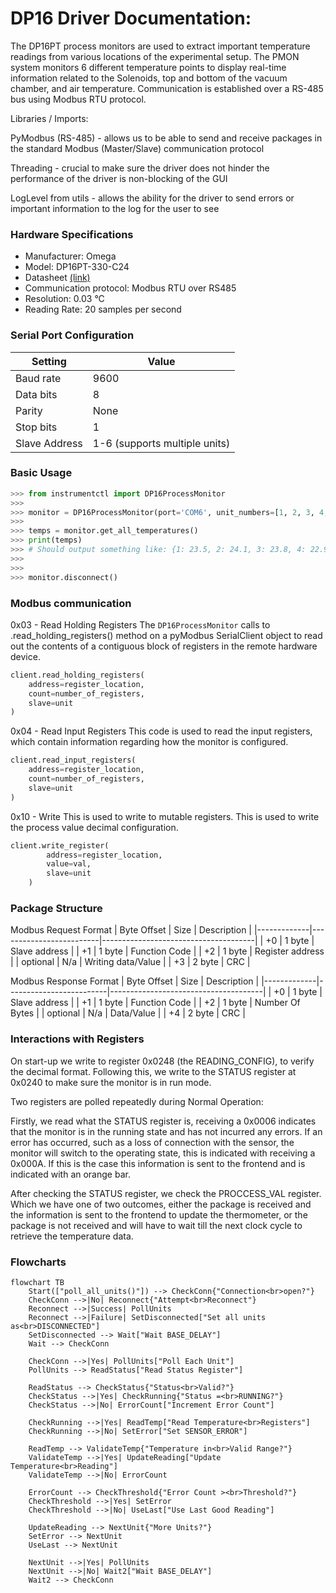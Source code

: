 # DP16 Driver Documentation:




The DP16PT process monitors are used to extract important temperature readings from various locations of the experimental setup. The PMON system monitors 6 different temperature points to display real-time information related to the Solenoids, top and bottom of the vacuum chamber, and air temperature. Communication is established over a RS-485 bus using Modbus RTU protocol.


Libraries / Imports:




PyModbus (RS-485) - allows us to be able to send and receive packages in the standard Modbus (Master/Slave) communication protocol




Threading - crucial to make sure the driver does not hinder the performance of the driver is non-blocking of the GUI




LogLevel from utils - allows the ability for the driver to send errors or important information to the log for the user to see






### Hardware Specifications
- Manufacturer: Omega
- Model: DP16PT-330-C24
- Datasheet [(link)](https://www.farnell.com/datasheets/2339803.pdf)
- Communication protocol: Modbus RTU over RS485
- Resolution: 0.03 °C
- Reading Rate: 20 samples per second




### Serial Port Configuration
| Setting | Value |
|---------|-------|
| Baud rate | 9600 |
| Data bits | 8 |
| Parity | None |
| Stop bits | 1 |
| Slave Address | 1-6 (supports multiple units) |




### Basic Usage
```python
>>> from instrumentctl import DP16ProcessMonitor
>>>
>>> monitor = DP16ProcessMonitor(port='COM6', unit_numbers=[1, 2, 3, 4, 5, 6])
>>>
>>> temps = monitor.get_all_temperatures()
>>> print(temps)
>>> # Should output something like: {1: 23.5, 2: 24.1, 3: 23.8, 4: 22.9, 5: 25.2, 6: 23.7}
>>>
>>>
>>> monitor.disconnect()
```




### Modbus communication


0x03 - Read Holding Registers
The `DP16ProcessMonitor` calls to .read_holding_registers() method on a pyModbus SerialClient object to read out the contents of a contiguous block of registers in the remote hardware device.


```python
client.read_holding_registers(
    address=register_location,
    count=number_of_registers,
    slave=unit
)
```


0x04 - Read Input Registers
This code is used to read the input registers, which contain information regarding how the monitor is configured.


```python
client.read_input_registers(
    address=register_location,
    count=number_of_registers,
    slave=unit
)
```




0x10 - Write
This is used to write to mutable registers. This is used to write the process value decimal configuration.


```python
client.write_register(
        address=register_location,
        value=val,
        slave=unit
    )
```




### Package Structure




Modbus Request Format
| Byte Offset |  Size   | Description                          |
|-------------|-------------------------|--------------------------------------|
| +0          |  1 byte | Slave address                        |
| +1          |  1 byte | Function Code          |
| +2          |  1 byte | Register address       |
| optional    | N/a     | Writing data/Value |
| +3          |  2 byte |  CRC         |








Modbus Response Format
| Byte Offset |  Size   | Description                          |
|-------------|-------------------------|--------------------------------------|
| +0          |  1 byte | Slave address                        |
| +1          |  1 byte | Function Code          |
| +2          |  1 byte | Number Of Bytes       |
| optional    | N/a     | Data/Value |
| +4          |  2 byte |  CRC         |




### Interactions with Registers


On start-up we write to register 0x0248 (the READING_CONFIG), to verify the decimal format. Following this, we write to the STATUS register at 0x0240 to make sure the monitor is in run mode.




Two registers are polled repeatedly during Normal Operation:


Firstly, we read what the STATUS register is, receiving a 0x0006 indicates that the monitor is in the running state and has not incurred any errors. If an error has occurred, such as a loss of connection with the sensor, the monitor will switch to the operating state, this is indicated with receiving a 0x000A. If this is the case this information is sent to the frontend and is indicated with an orange bar.




After checking the STATUS register, we check the PROCCESS_VAL register. Which we have one of two outcomes, either the package is received and the information is sent to the frontend to update the thermometer, or the package is not received and will have to wait till the next clock cycle to retrieve the temperature data.

### Flowcharts

```mermaid
flowchart TB
    Start(["poll_all_units()"]) --> CheckConn{"Connection<br>open?"}
    CheckConn -->|No| Reconnect{"Attempt<br>Reconnect"}
    Reconnect -->|Success| PollUnits
    Reconnect -->|Failure| SetDisconnected["Set all units as<br>DISCONNECTED"]
    SetDisconnected --> Wait["Wait BASE_DELAY"]
    Wait --> CheckConn
    
    CheckConn -->|Yes| PollUnits["Poll Each Unit"]
    PollUnits --> ReadStatus["Read Status Register"]
    
    ReadStatus --> CheckStatus{"Status<br>Valid?"}
    CheckStatus -->|Yes| CheckRunning{"Status =<br>RUNNING?"}
    CheckStatus -->|No| ErrorCount["Increment Error Count"]
    
    CheckRunning -->|Yes| ReadTemp["Read Temperature<br>Registers"]
    CheckRunning -->|No| SetError["Set SENSOR_ERROR"]
    
    ReadTemp --> ValidateTemp{"Temperature in<br>Valid Range?"}
    ValidateTemp -->|Yes| UpdateReading["Update Temperature<br>Reading"]
    ValidateTemp -->|No| ErrorCount
    
    ErrorCount --> CheckThreshold{"Error Count ><br>Threshold?"}
    CheckThreshold -->|Yes| SetError
    CheckThreshold -->|No| UseLast["Use Last Good Reading"]
    
    UpdateReading --> NextUnit{"More Units?"}
    SetError --> NextUnit
    UseLast --> NextUnit
    
    NextUnit -->|Yes| PollUnits
    NextUnit -->|No| Wait2["Wait BASE_DELAY"]
    Wait2 --> CheckConn
```



